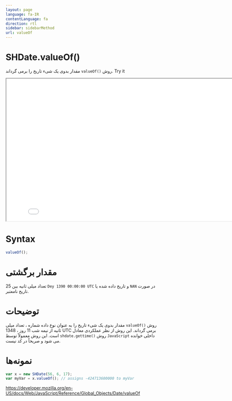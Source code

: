 ```yaml
---
layout: page
language: fa-IR
contentLanguage: fa
direction: rtl
sidebar: sidebarMethod
url: valueOf
---
```


# SHDate.valueOf()

روش <code dir = "ltr">valueOf()</code> مقدار بدوی یک شیء تاریخ را برمی گرداند.
Try it

<iframe style="width: 830px; height: 460px;" src="/SHDateTime-js/examples/live.html?function=valueOf" title="MDN Web Docs Interactive Example" loading="lazy"></iframe>
<br/>

# Syntax

```js
valueOf();
```

# مقدار برگشتی

تعداد میلی ثانیه بین 25 `Dey 1390 00:00:00 UTC` و تاریخ داده شده یا `NAN` در صورت تاریخ نامعتبر.

# توضیحات

روش <code dir = "ltr">valueOf()</code> مقدار بدوی یک شیء تاریخ را به عنوان نوع داده شماره ، تعداد میلی ثانیه از نیمه شب 11 روز ، 1348 UTC برمی گرداند.
این روش از نظر عملکردی معادل روش <code dir = "ltr">shdate.gettime()</code> است.
این روش معمولاً توسط `JavaScript` داخلی خوانده می شود و صریحاً در کد نیست.

# نمونه‌ها

```js
var x = new SHDate(56, 6, 17);
var myVar = x.valueOf(); // assigns -424713600000 to myVar
```

https://developer.mozilla.org/en-US/docs/Web/JavaScript/Reference/Global_Objects/Date/valueOf
